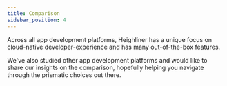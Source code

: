 ```yaml
---
title: Comparison
sidebar_position: 4
---
```


Across all app development platforms, Heighliner has a unique focus on cloud-native developer-experience and has many out-of-the-box features.

We've also studied other app development platforms and would like to share our insights on the comparison, hopefully helping you navigate through the prismatic choices out there.
